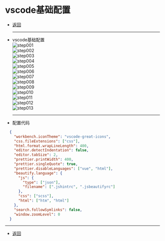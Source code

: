 # vscode基础配置

- [返回](index.md)
  ***
- vscode基础配置  
  ![step001](images/vs012.png)  
  ![step002](images/vs013.png)  
  ![step003](images/vs014.png)  
  ![step004](images/vs015.png)  
  ![step005](images/vs016.png)  
  ![step006](images/vs017.png)  
  ![step007](images/vs018.png)  
  ![step008](images/vs019.png)  
  ![step009](images/vs020.png)  
  ![step010](images/vs021.png)  
  ![step011](images/vs022.png)  
  ![step012](images/vs023.png)  
  ![step013](images/vs024.png)  
  ***
- 配置代码

```json
  {  
    "workbench.iconTheme": "vscode-great-icons",
    "css.fileExtensions": ["css"],
    "html.format.wrapLineLength": 400,
    "editor.detectIndentation": false,
    "editor.tabSize": 2,
    "prettier.printWidth": 400,
    "prettier.singleQuote": true,
    "prettier.disableLanguages": ["vue", "html"],
    "beautify.language": {
      "js": {
        "type": ["json"],
        "filename": [".jshintrc", ".jsbeautifyrc"]
      },
      "css": ["scss"],
      "html": ["htm", "html"]
    },
    "search.followSymlinks": false,
    "window.zoomLevel": 0
  }
```

  ***

- [返回](index.md)